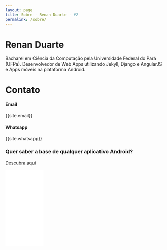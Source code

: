 ```yaml
---
layout: page
title: Sobre - Renan Duarte - #2
permalink: /sobre/
---
```

<p>
	<h1>Renan Duarte</h1>
	Bacharel em Ciência da Computação pela Universidade Federal do Pará (UFPa). Desenvolvedor de Web Apps utilizando Jekyll, Django e AngularJS e Apps móveis na plataforma Android.
</p>

<p>
	<h1>Contato</h1>
	<h4>Email</h4>
	{{site.email}}
	<h4>Whatsapp</h4>
	{{site.whatsapp}}
</p>
<p>
	<h3>Quer saber a base de qualquer aplicativo Android?</h3>
	<a href="https://go.hotmart.com/N43501410G?dp=1">Descubra aqui</a>
</p>
<iframe style="width:120px;height:240px;" marginwidth="0" marginheight="0" scrolling="no" frameborder="0" src="//ws-na.amazon-adsystem.com/widgets/q?ServiceVersion=20070822&OneJS=1&Operation=GetAdHtml&MarketPlace=BR&source=ac&ref=tf_til&ad_type=product_link&tracking_id=renanduarte64-20&marketplace=amazon&amp;region=BR&placement=8576089904&asins=8576089904&linkId=459c791c0f566c92284e248b442d9491&show_border=false&link_opens_in_new_window=false&price_color=333333&title_color=0066c0&bg_color=ffffff">
    </iframe>
